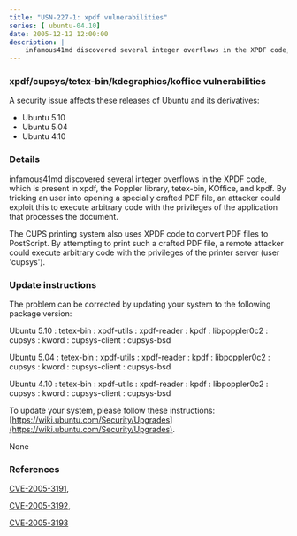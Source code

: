 ```yaml
---
title: "USN-227-1: xpdf vulnerabilities"
series: [ ubuntu-04.10]
date: 2005-12-12 12:00:00
description: |
    infamous41md discovered several integer overflows in the XPDF code, which is present in xpdf, the Poppler library, tetex-bin, KOffice, and kpdf. By tricking an user into opening a specially crafted PDF file, an attacker could exploit this to execute arbitrary code with the privileges of the application that processes the document.
--- 
```

 
### xpdf/cupsys/tetex-bin/kdegraphics/koffice vulnerabilities

A security issue affects these releases of Ubuntu and its derivatives:

* Ubuntu 5.10
* Ubuntu 5.04
* Ubuntu 4.10

### Details

infamous41md discovered several integer overflows in the XPDF code, which is present in xpdf, the Poppler library, tetex-bin, KOffice, and kpdf. By tricking an user into opening a specially crafted PDF file, an attacker could exploit this to execute arbitrary code with the privileges of the application that processes the document.

The CUPS printing system also uses XPDF code to convert PDF files to PostScript. By attempting to print such a crafted PDF file, a remote attacker could execute arbitrary code with the privileges of the printer server (user &#39;cupsys&#39;).

### Update instructions

The problem can be corrected by updating your system to the following package version:

Ubuntu 5.10
 : tetex-bin 
 : xpdf-utils 
 : xpdf-reader 
 : kpdf 
 : libpoppler0c2 
 : cupsys 
 : kword 
 : cupsys-client 
 : cupsys-bsd 

Ubuntu 5.04
 : tetex-bin 
 : xpdf-utils 
 : xpdf-reader 
 : kpdf 
 : libpoppler0c2 
 : cupsys 
 : kword 
 : cupsys-client 
 : cupsys-bsd 

Ubuntu 4.10
 : tetex-bin 
 : xpdf-utils 
 : xpdf-reader 
 : kpdf 
 : libpoppler0c2 
 : cupsys 
 : kword 
 : cupsys-client 
 : cupsys-bsd 

To update your system, please follow these instructions: [https://wiki.ubuntu.com/Security/Upgrades](https://wiki.ubuntu.com/Security/Upgrades).

None

### References

 [CVE-2005-3191](http://people.ubuntu.com/~ubuntu-security/cve/CVE-2005-3191), 

 [CVE-2005-3192](http://people.ubuntu.com/~ubuntu-security/cve/CVE-2005-3192), 

 [CVE-2005-3193](http://people.ubuntu.com/~ubuntu-security/cve/CVE-2005-3193)
 
